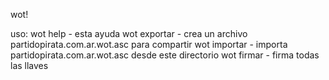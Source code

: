 wot!

uso:
wot help     - esta ayuda
wot exportar - crea un archivo partidopirata.com.ar.wot.asc para compartir
wot importar - importa partidopirata.com.ar.wot.asc desde este directorio
wot firmar   - firma todas las llaves

